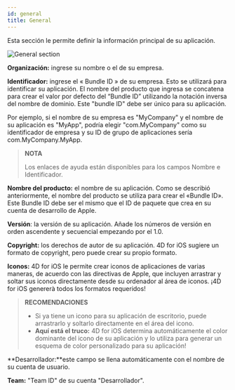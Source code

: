 ```yaml
---
id: general
title: General
---
```


Esta sección le permite definir la información principal de su aplicación.

![General section](assets/en/project-editor/General-section-4D-for-iOS.png)

**Organización:** ingrese su nombre o el de su empresa.

**Identificador:** ingrese el « Bundle ID » de su empresa. Esto se utilizará para identificar su aplicación. El nombre del producto que ingresa se concatena para crear el valor por defecto del “Bundle ID” utilizando la notación inversa del nombre de dominio. Este "bundle ID" debe ser único para su aplicación.

Por ejemplo, si el nombre de su empresa es "MyCompany" y el nombre de su aplicación es "MyApp", podría elegir "com.MyCompany" como su identificador de empresa y su ID de grupo de aplicaciones sería com.MyCompany.MyApp.

> **NOTA**
> 
> Los enlaces de ayuda están disponibles para los campos Nombre e Identificador.

**Nombre del producto:** el nombre de su aplicación. Como se describió anteriormente, el nombre del producto se utiliza para crear el «Bundle ID». Este Bundle ID debe ser el mismo que el ID de paquete que crea en su cuenta de desarrollo de Apple.

**Versión**: la versión de su aplicación. Añade los números de versión en orden ascendente y secuencial empezando por el 1.0.

**Copyright:** los derechos de autor de su aplicación. 4D for iOS sugiere un formato de copyright, pero puede crear su propio formato.

**Iconos:** 4D for iOS le permite crear iconos de aplicaciones de varias maneras, de acuerdo con las directivas de Apple, que incluyen arrastrar y soltar sus iconos directamente desde su ordenador al área de iconos. ¡4D for iOS genererà todos los formatos requeridos!

> **RECOMENDACIONES**
> 
> * Si ya tiene un icono para su aplicación de escritorio, puede arrastrarlo y soltarlo directamente en el área del icono.
> * **Aquí está el truco:** 4D for iOS determina automáticamente el color dominante del icono de su aplicación y lo utiliza para generar un esquema de color personalizado para su aplicación!

**Desarrollador:**este campo se llena automáticamente con el nombre de su cuenta de usuario.

**Team:** "Team ID" de su cuenta "Desarrollador".
